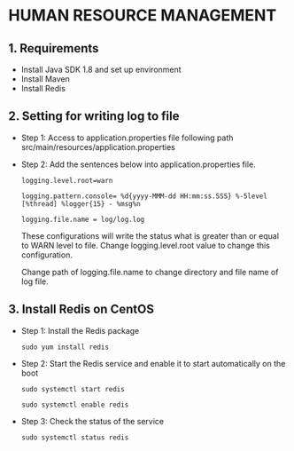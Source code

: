 # HUMAN RESOURCE MANAGEMENT
## 1. Requirements
- Install Java SDK 1.8 and set up environment
- Install Maven
- Install Redis
## 2. Setting for writing log to file
- Step 1: Access to application.properties file following path src/main/resources/application.properties
- Step 2: Add the sentences below into application.properties file.

    ```
    logging.level.root=warn
    ```
  
    ```
    logging.pattern.console= %d{yyyy-MMM-dd HH:mm:ss.SSS} %-5level [%thread] %logger{15} - %msg%n
    ```
  
    ```
    logging.file.name = log/log.log
    ```

   These configurations will write the status what is greater than or equal to WARN level to file. Change logging.level.root value to change this configuration.
   
   Change path of logging.file.name to change directory and file name of log file.
## 3. Install Redis on CentOS
- Step 1: Install the Redis package

    ```
    sudo yum install redis
    ```

- Step 2: Start the Redis service and enable it to start automatically on the boot

    ```
    sudo systemctl start redis
    ```
  
    ```
    sudo systemctl enable redis
    ```


- Step 3: Check the status of the service

    ```
    sudo systemctl status redis
    ```